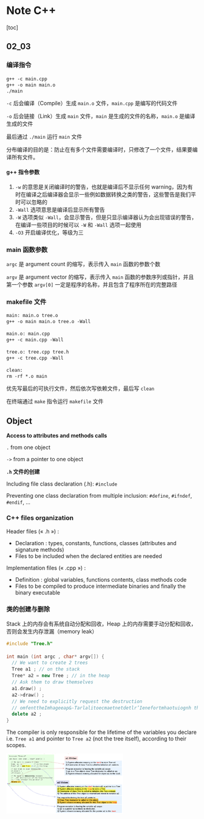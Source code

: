 # Note C++

[toc]

## 02_03

### 编译指令

```
g++ -c main.cpp
g++ -o main main.o
./main
```

`-c` 后会编译（Compile）生成 `main.o` 文件，`main.cpp` 是编写的代码文件

`-o` 后会链接（Link）生成 `main` 文件，`main` 是生成的文件的名称，`main.o` 是编译生成的文件

最后通过 `./main` 运行 `main` 文件

分布编译的目的是：防止在有多个文件需要编译时，只修改了一个文件，结果要编译所有文件。

#### g++ 指令参数

1. `-w` 的意思是关闭编译时的警告，也就是编译后不显示任何 warning，因为有时在编译之后编译器会显示一些例如数据转换之类的警告，这些警告是我们平时可以忽略的
2. `-Wall` 选项意思是编译后显示所有警告
3. `-W` 选项类似 `-Wall`，会显示警告，但是只显示编译器认为会出现错误的警告，在编译一些项目的时候可以 `-W` 和 `-Wall` 选项一起使用
4. `-O3` 开启编译优化，等级为三

### main 函数参数

`argc` 是 argument count 的缩写，表示传入 `main` 函数的参数个数

`argv` 是 argument vector 的缩写，表示传入 `main` 函数的参数序列或指针，并且第一个参数 `argv[0]` 一定是程序的名称，并且包含了程序所在的完整路径

### makefile 文件

```
main: main.o tree.o
g++ -o main main.o tree.o -Wall

main.o: main.cpp
g++ -c main.cpp -Wall

tree.o: tree.cpp tree.h 
g++ -c tree.cpp -Wall

clean:
rm -rf *.o main
```

优先写最后的可执行文件，然后依次写依赖文件，最后写 `clean`

在终端通过 `make` 指令运行 `makefile` 文件

## Object

**Access to attributes and methods calls**

`.` from one object

`->` from a pointer to one object

**`.h` 文件的创建**

Including file class declaration (.h): `#include`

Preventing one class declaration from multiple inclusion: `#define`, `#ifndef`, `#endif`, ...

### C++ files organization

Header files (« .h ») :

* Declaration : types, constants, functions, classes (attributes and signature methods)
* Files to be included when the declared entities are needed

Implementation files (« .cpp ») :

* Definition : global variables, functions contents, class methods code
* Files to be compiled to produce intermediate binaries and finally the binary executable

### 类的创建与删除

Stack 上的内存会有系统自动分配和回收，Heap 上的内存需要手动分配和回收，否则会发生内存泄漏（memory leak）

```c++
#include "Tree.h"

int main (int argc , char* argv[]) {
  // We want to create 2 trees
  Tree a1 ; // on the stack 
  Tree* a2 = new Tree ; // in the heap
  // Ask them to draw themselves 
  a1.draw() ;
  a2->draw() ;
  // We need to explicitly request the destruction 
  // omfenttheImhageeap&-Tarlalitoecmaetnetdetlr’Ienefortmhaotuiognh the pointer a2
  delete a2 ; 
}
```

The compiler is only responsible for the lifetime of the variables you declare i.e. `Tree a1` and pointer to `Tree a2` (not the tree itself), according to their scopes.

<img src="https://github.com/CALEB-jiale/CppNote/blob/main/03_02/类的创建与删除.png?raw=true" alt="类的创建与删除" style="zoom:30%;" />